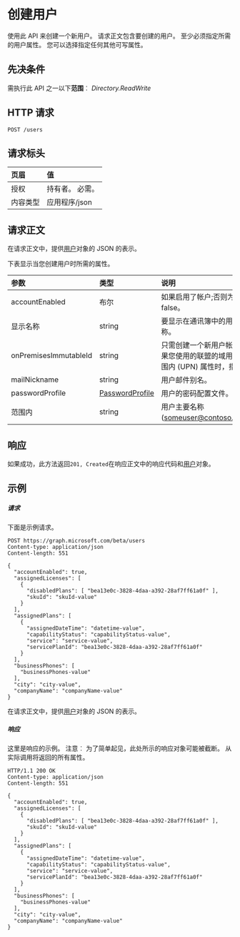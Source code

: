 # <a name="create-user"></a>创建用户

使用此 API 来创建一个新用户。
请求正文包含要创建的用户。 至少必须指定所需的用户属性。 您可以选择指定任何其他可写属性。
## <a name="prerequisites"></a>先决条件
需执行此 API 之一以下**范围**︰ *Directory.ReadWrite*
## <a name="http-request"></a>HTTP 请求
<!-- { "blockType": "ignored" } -->
```http
POST /users
```
## <a name="request-headers"></a>请求标头
| 页眉       | 值 |
|:---------------|:--------|
| 授权  | 持有者<token>。 必需。  |
| 内容类型  | 应用程序/json  |

## <a name="request-body"></a>请求正文
在请求正文中，提供[用户](../resources/user.md)对象的 JSON 的表示。

下表显示当您创建用户时所需的属性。

| 参数 | 类型 | 说明|
|:---------------|:--------|:----------|
|accountEnabled |布尔 |如果启用了帐户;否则为则返回 false。|
|显示名称 |string |要显示在通讯簿中的用户的名称。|
|onPremisesImmutableId |string |只需创建一个新用户帐户，如果您使用的联盟的域用户的范围内 (UPN) 属性时，指定。|
|mailNickname |string |用户邮件别名。|
|passwordProfile|[PasswordProfile](../resources/passwordprofile.md) |用户的密码配置文件。|
|范围内 |string |用户主要名称 (someuser@contoso.com)。|

## <a name="response"></a>响应
如果成功，此方法返回`201, Created`在响应正文中的响应代码和[用户](../resources/user.md)对象。

## <a name="example"></a>示例
##### <a name="request"></a>请求
下面是示例请求。
<!-- {
  "blockType": "request",
  "name": "create_user_from_users"
}-->
```http
POST https://graph.microsoft.com/beta/users
Content-type: application/json
Content-length: 551

{
  "accountEnabled": true,
  "assignedLicenses": [
    {
      "disabledPlans": [ "bea13e0c-3828-4daa-a392-28af7ff61a0f" ],
      "skuId": "skuId-value"
    }
  ],
  "assignedPlans": [
    {
      "assignedDateTime": "datetime-value",
      "capabilityStatus": "capabilityStatus-value",
      "service": "service-value",
      "servicePlanId": "bea13e0c-3828-4daa-a392-28af7ff61a0f"
    }
  ],
  "businessPhones": [
    "businessPhones-value"
  ],
  "city": "city-value",
  "companyName": "companyName-value"
}
```
在请求正文中，提供[用户](../resources/user.md)对象的 JSON 的表示。
##### <a name="response"></a>响应
这里是响应的示例。 注意︰ 为了简单起见，此处所示的响应对象可能被截断。 从实际调用将返回的所有属性。
<!-- {
  "blockType": "response",
  "truncated": true,
  "@odata.type": "microsoft.graph.user"
} -->
```http
HTTP/1.1 200 OK
Content-type: application/json
Content-length: 551

{
  "accountEnabled": true,
  "assignedLicenses": [
    {
      "disabledPlans": [ "bea13e0c-3828-4daa-a392-28af7ff61a0f" ],
      "skuId": "skuId-value"
    }
  ],
  "assignedPlans": [
    {
      "assignedDateTime": "datetime-value",
      "capabilityStatus": "capabilityStatus-value",
      "service": "service-value",
      "servicePlanId": "bea13e0c-3828-4daa-a392-28af7ff61a0f"
    }
  ],
  "businessPhones": [
    "businessPhones-value"
  ],
  "city": "city-value",
  "companyName": "companyName-value"
}
```

<!-- uuid: 8fcb5dbc-d5aa-4681-8e31-b001d5168d79
2015-10-25 14:57:30 UTC -->
<!-- {
  "type": "#page.annotation",
  "description": "Create User",
  "keywords": "",
  "section": "documentation",
  "tocPath": ""
}-->
